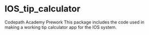 # IOS_tip_calculator
Codepath Academy Prework 
This package includes the code used in making a working tip calculator app for the IOS system. 
